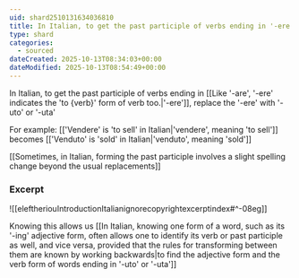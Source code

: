 ```yaml
---
uid: shard2510131634036810
title: In Italian, to get the past participle of verbs ending in '-ere', replace the '-ere' with '-uto' or '-uta'
type: shard
categories:
  - sourced
dateCreated: 2025-10-13T08:34:03+00:00
dateModified: 2025-10-13T08:54:49+00:00
---
```

In Italian, to get the past participle of verbs ending in [[Like '-are', '-ere' indicates the 'to {verb}' form of verb too.|'-ere']], replace the '-ere' with '-uto' or '-uta'

For example: [['Vendere' is 'to sell' in Italian|'vendere', meaning 'to sell']] becomes [['Venduto' is 'sold' in Italian|'venduto', meaning 'sold']]

[[Sometimes, in Italian, forming the past participle involves a slight spelling change beyond the usual replacements]]
### Excerpt
![[eleftheriouIntroductionItalianignorecopyrightexcerptindex#^-08eg]]

Knowing this allows us [[In Italian, knowing one form of a word, such as its '-ing' adjective form, often allows one to identify its verb or past participle as well, and vice versa, provided that the rules for transforming between them are known by working backwards|to find the adjective form and the verb form of words ending in '-uto' or '-uta']]